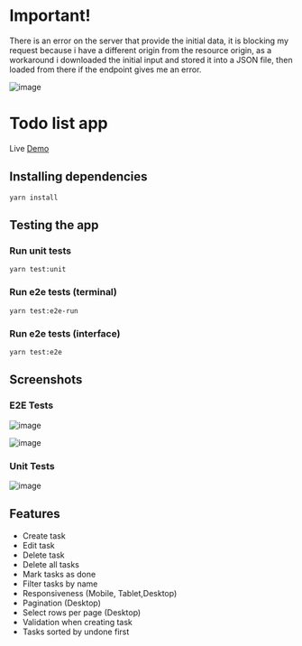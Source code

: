 # Important!

There is an error on the server that provide the initial data, it is blocking my request because i have a different origin from the resource origin, as a workaround i downloaded the initial input and stored it into a JSON file, then loaded from there if the endpoint gives me an error.

![image](https://github.com/Fernando12mais/todo-context-ts/assets/86564450/708c3e85-091e-46ea-ab57-86574416278c)


# Todo list app

Live [Demo](https://todo-context-ts.vercel.app/)

## Installing dependencies
```
yarn install
```

## Testing the app

### Run unit tests
```
yarn test:unit
```

### Run e2e tests (terminal)

```
yarn test:e2e-run
```

### Run e2e tests (interface)

```
yarn test:e2e
```

## Screenshots
### E2E Tests

![image](https://github.com/Fernando12mais/todo-context-ts/assets/86564450/4c4310de-20a1-471e-a8ae-bf7077b11353)

![image](https://github.com/Fernando12mais/todo-context-ts/assets/86564450/7fdb1fc3-9e39-4c4a-9e3e-c74c29f2133b)

### Unit Tests
![image](https://github.com/Fernando12mais/todo-context-ts/assets/86564450/655224ba-a18b-44b2-90cc-a0b92528e466)


## Features
- Create task
- Edit task
- Delete task
- Delete all tasks
- Mark tasks as done
- Filter tasks by name
- Responsiveness (Mobile, Tablet,Desktop)
- Pagination (Desktop)
- Select rows per page (Desktop)
- Validation when creating task
- Tasks sorted by undone first




